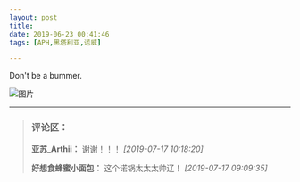 ```yaml
---
layout: post
title: 
date: 2019-06-23 00:41:46
tags: [APH,黑塔利亚,诺威]

---
```

Don't be a bummer.


![图片](./img/ang4SjhuSGNnSFlpaVBVanRIZzZXQW1yenlXOG1JM0xSa3FNbkRkb3NNNjR3VjBtcVdYb1hBPT0.jpg)


---
> ### 评论区：
>**亚苏_Arthii：** 谢谢！！！  *[2019-07-17 10:18:20]*
>
>**好想食蜂蜜小面包：** 这个诺锅太太太帅辽！  *[2019-07-17 09:09:35]*
>
>